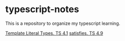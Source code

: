 # typescript-notes
This is a repository to organize my typescript learning.

[Template Literal Types. TS 4.1](https://github.com/hamelln/typescript-notes/blob/main/template-literal.md)
[satisfies. TS 4.9](https://github.com/hamelln/typescript-notes/blob/main/satisfies.md)
